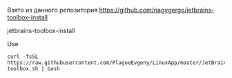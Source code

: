 Взято из данного репозитория https://github.com/nagygergo/jetbrains-toolbox-install

jetbrains-toolbox-install

Use

    curl -fsSL https://raw.githubusercontent.com/PlagueEvgeny/LinuxApp/master/JetBrains/jetbrains-toolbox.sh | bash
